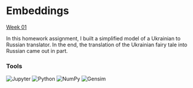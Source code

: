 # Embeddings

[Week 01](https://github.com/yandexdataschool/nlp_course/tree/2020/week01_embeddings)

In this homework assignment, I built a simplified model of a Ukrainian to Russian translator. In the end, the translation of the Ukrainian fairy tale into Russian came out in part.

### Tools
![Jupyter](https://img.shields.io/badge/jupyter-grey) ![Python](https://img.shields.io/badge/python-grey) ![NumPy](https://img.shields.io/badge/numpy-grey) ![Gensim](https://img.shields.io/badge/gensim-grey)